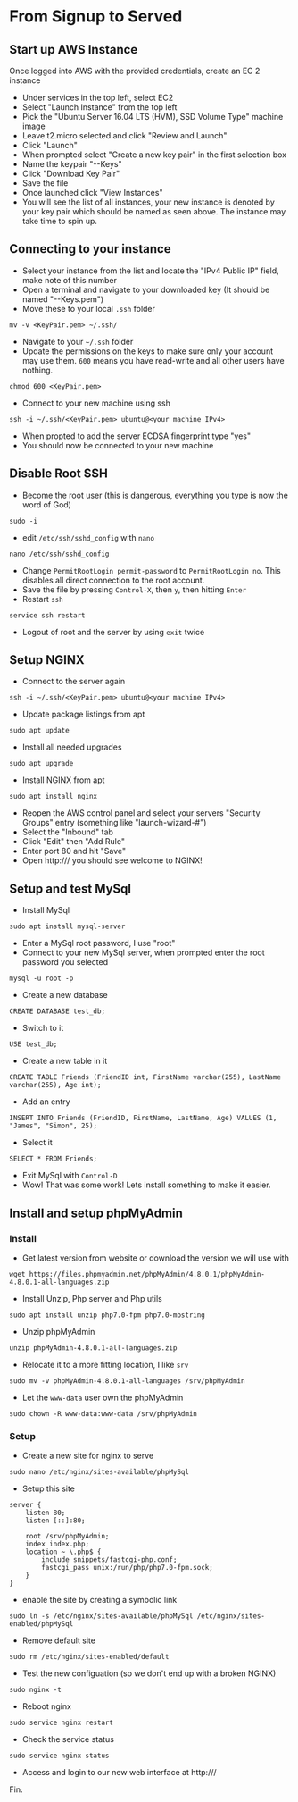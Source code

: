 From Signup to Served
==
## Start up AWS Instance
Once logged into AWS with the provided credentials, create an EC 2 instance
- Under services in the top left, select EC2
- Select "Launch Instance" from the top left
- Pick the "Ubuntu Server 16.04 LTS (HVM), SSD Volume Type" machine image
- Leave t2.micro selected and click "Review and Launch"
- Click "Launch"
- When prompted select "Create a new key pair" in the first selection box
- Name the keypair "<FirstName>-<LastName>-Keys"
- Click "Download Key Pair"
- Save the file
- Once launched click "View Instances"
- You will see the list of all instances, your new instance is denoted by your key pair which should be named as seen above. The instance may take time to spin up.

## Connecting to your instance
- Select your instance from the list and locate the "IPv4 Public IP" field, make note of this number
- Open a terminal and navigate to your downloaded key (It should be named "<FirstName>-<LastName>-Keys.pem")
- Move these to your local `.ssh` folder
```
mv -v <KeyPair.pem> ~/.ssh/
```
- Navigate to your `~/.ssh` folder
- Update the permissions on the keys to make sure only your account may use them. `600` means you have read-write and all other users have nothing.
```
chmod 600 <KeyPair.pem>
```
- Connect to your new machine using ssh
```
ssh -i ~/.ssh/<KeyPair.pem> ubuntu@<your machine IPv4>
```
- When propted to add the server ECDSA fingerprint type "yes"
- You should now be connected to your new machine

## Disable Root SSH
- Become the root user (this is dangerous, everything you type is now the word of God)
```
sudo -i
```
- edit `/etc/ssh/sshd_config` with `nano`
```
nano /etc/ssh/sshd_config
```
- Change `PermitRootLogin permit-password` to `PermitRootLogin no`. This disables all direct connection to the root account.
- Save the file by pressing `Control-X`, then `y`, then hitting `Enter`
- Restart `ssh` 
```
service ssh restart
```
- Logout of root and the server by using `exit` twice

## Setup NGINX
- Connect to the server again
```
ssh -i ~/.ssh/<KeyPair.pem> ubuntu@<your machine IPv4>
```
- Update package listings from apt
```
sudo apt update
```
- Install all needed upgrades
```
sudo apt upgrade
```
- Install NGINX from apt
```
sudo apt install nginx
```
- Reopen the AWS control panel and select your servers "Security Groups" entry (something like "launch-wizard-#")
- Select the "Inbound" tab
- Click "Edit" then "Add Rule"
- Enter port 80 and hit "Save"
- Open http://<Your machine IPv4>/ you should see welcome to NGINX!

## Setup and test MySql
- Install MySql
```
sudo apt install mysql-server
```
- Enter a MySql root password, I use "root"
- Connect to your new MySql server, when prompted enter the root password you selected
```
mysql -u root -p
```
- Create a new database
```
CREATE DATABASE test_db;
```
- Switch to it
```
USE test_db;
```
- Create a new table in it
```
CREATE TABLE Friends (FriendID int, FirstName varchar(255), LastName varchar(255), Age int);
```
- Add an entry
```
INSERT INTO Friends (FriendID, FirstName, LastName, Age) VALUES (1, "James", "Simon", 25); 
```
- Select it
```
SELECT * FROM Friends;
```
- Exit MySql with `Control-D`
- Wow! That was some work! Lets install something to make it easier.

## Install and setup phpMyAdmin
### Install
- Get latest version from website or download the version we will use with
```
wget https://files.phpmyadmin.net/phpMyAdmin/4.8.0.1/phpMyAdmin-4.8.0.1-all-languages.zip
```
- Install Unzip, Php server and Php utils
```
sudo apt install unzip php7.0-fpm php7.0-mbstring
```
- Unzip phpMyAdmin
```
unzip phpMyAdmin-4.8.0.1-all-languages.zip
```
- Relocate it to a more fitting location, I like `srv`
```
sudo mv -v phpMyAdmin-4.8.0.1-all-languages /srv/phpMyAdmin
```
- Let the `www-data` user own the phpMyAdmin
```
sudo chown -R www-data:www-data /srv/phpMyAdmin
``` 
### Setup
- Create a new site for nginx to serve
```
sudo nano /etc/nginx/sites-available/phpMySql
```
- Setup this site
```
server {
    listen 80;
    listen [::]:80;

    root /srv/phpMyAdmin;
    index index.php;
    location ~ \.php$ {
        include snippets/fastcgi-php.conf;
        fastcgi_pass unix:/run/php/php7.0-fpm.sock;
    }
}
```
- enable the site by creating a symbolic link
```
sudo ln -s /etc/nginx/sites-available/phpMySql /etc/nginx/sites-enabled/phpMySql
```
- Remove default site
```
sudo rm /etc/nginx/sites-enabled/default
```
- Test the new configuation (so we don't end up with a broken NGINX)
```
sudo nginx -t
```
- Reboot nginx
```
sudo service nginx restart
```
- Check the service status
```
sudo service nginx status
```
- Access and login to our new web interface at http://<Your machine IPv4>/

Fin.
